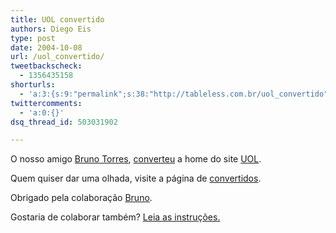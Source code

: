 ```yaml
---
title: UOL convertido
authors: Diego Eis
type: post
date: 2004-10-08
url: /uol_convertido/
tweetbackscheck:
  - 1356435158
shorturls:
  - 'a:3:{s:9:"permalink";s:38:"http://tableless.com.br/uol_convertido";s:7:"tinyurl";s:26:"http://tinyurl.com/3pvlvzc";s:4:"isgd";s:19:"http://is.gd/LrmVSb";}'
twittercomments:
  - 'a:0:{}'
dsq_thread_id: 503031902

---
```

O nosso amigo [Bruno Torres][1], [converteu][2] a home do site [UOL][3].
              
Quem quiser dar uma olhada, visite a página de [convertidos][4].
              
Obrigado pela colaboração [Bruno][1]. 
              
Gostaria de colaborar também? [Leia as instruções.][5]

 [1]: http://www.brunotorres.net
 [2]: http://tableless.com.br/convertidos/uol/tableless/
 [3]: http://www.uol.com.br/
 [4]: http://tableless.com.br/convertidos/
 [5]: http://tableless.com.br/convertidos.asp#contribua